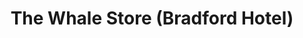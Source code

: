 ---
title: "The Whale Store (Bradford Hotel)"
url: /st-andrews/the-whale-store-bradford-hotel/
shop: gift
---